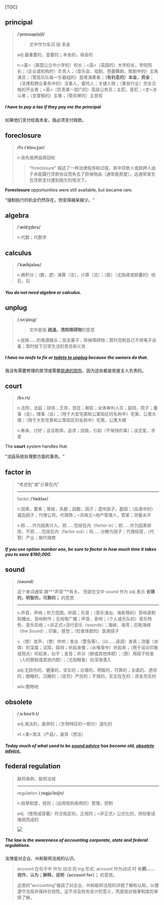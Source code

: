 [TOC]

## principal

> **/ˈprɪnsəp(ə)l/**
>
> > 文中作为名词 指 本金
>
> adj.最重要的，首要的；本金的，母金的
>
> n.<美>（美国公立中小学的）校长；<英>（英国的）大学校长，学院院长；（企业或机构的）负责人；（音乐会、戏剧、芭蕾舞剧、歌剧中的）主角演员；（管弦乐队每一乐器组的）首席演奏者；**（有利息的）本金，资金**；（法律和商业事务中的）当事人，委托人；关键人物；（某些行业）完全合格的开业者；<英>（负责某一部门的）高级公务员；主犯，首犯；<史>决斗者；（支撑檩的）主椽；（管风琴的）主音栓

##### I have to pay a tax if they pay me the **principal**

如果他们支付给我本金，我必须支付税款。

## foreclosure

> **/fɔːrˈkloʊʒər/**
>
> n.丧失抵押品赎回权
>
> > "foreclosure" 描述了一种法律程序和过程，其中贷款人或抵押人由于未能履行贷款协议而失去了担保物品（通常是房屋）。这通常发生在贷款支付遭到拖欠的情况下。

**Foreclosure** opportunities were still available, but became rare.

"强制执行的机会仍然存在，但变得越来越少。"

## algebra

> **/ˈældʒɪbrə/**
>
> n.代数；代数学

## calculus

> **/ˈkælkjələs/**
>
> n.微积分；（数，逻）演算（法），计算（法）；（医）（尤指肾或胆囊的）结石，石

##### You do not need **algebra** or **calculus**.

## unplug

> **/ˌʌnˈplʌɡ/**
>
> > 文中是指 **疏通，清除障碍物**的意思
>
> v.拔掉……的电源插头；拔去塞子，除掉障碍物；暂时克制自己不用电子设备；暂时放下日常生活的责任和义务

##### I have no roofs to fix or <u>toilets to **unplug**</u> because the owners do that.

我没有需要修理的房顶或需要<u>疏通的厕所</u>，因为这些都是房屋主人负责的。

## court

> **/kɔːrt/**
>
> n.法院，法庭；球场；王宫，宫廷；朝臣；全体审判人员；庭院，院子；董事（会），理事（会）；（用于大型宅第和公寓街区的名称中）宅第，公寓大楼；（用于大型宅第和公寓街区的名称中）宅第，公寓大楼
>
> v.奉承，讨好；设法取得，追求；招致，引起（不愉快的事）；谈恋爱，求爱

The **court** system handles that.

"法庭系统处理那方面的事务。"

## factor in

> "考虑到"或"计算在内"
>
> ---
>
> factor	 **/ˈfæktər/**
>
> n.因素，要素；等级，系数；因数，因子；遗传因子，基因；（血液中的）凝血因子；代理公司，代理商；<苏格兰>地产管理人，管家；测量水平
>
> v.把……作为因素计入，把……包括在内（factor in）；把……作为因素排除，不把……包括在内（factor out）；将……分解为因子；代理经营，（代管）产业；做代理商

##### If you use option number one, be sure to **factor in** how much time it takes you to save $190,000. 

## sound

> **/saʊnd/**
>
> 这个单词通常 跟**“声音”**有关。 但是在文中  sound 作为 adj 表示 **合理的，明智的，可靠的；** 的意思
>
> ---
>
> n.声音，声响；听力范围，听距；乐音；（音乐演出、电影等的）音响录制和播出，音响制作；无线电广播；声音，音响；（个人或乐队的）音乐特色，音乐风格；<非正式>流行音乐（sounds）；海峡，海湾；厄勒海峡（the Sound）；印象，感觉；（检查体腔的）医用探子
>
> v.（使）发声，（使）作响；发出（警告等），（以……语调）发表；测量（水体）的深度；试探，探询；听起来像；（从嗓音中）听起来；（用于谈论印象或观点）听起来，似乎；发音；听诊（肺或其他体腔）；（医）用探子检查（人的膀胱或其他内腔）；（尤指鲸鱼）向深海潜入
>
> adj.无损伤的，健康的，坚实的；合理的，明智的，可靠的；全面的，透彻的；酣睡的，沉睡的；（惩罚）严厉的；不错的，实实在在的；资金充实的
>
> adv.酣畅地

## obsolete

> **/ˌɑːbsəˈliːt/**
>
> adj.淘汰的，废弃的；（生物特征的一部分）退化的
>
> vt.<美>淘汰（产品），废弃（想法）

##### Today much of what used to be <u>**sound** advice</u> has become old, <u>**obsolete** advice.</u>

## federal regulation

> 联邦条例，联邦法规
>
> ---
>
> regulation	**/ˌreɡjuˈleɪʃn/**
>
> n.规章制度，规则；（运用规则条例的）管理，控制
>
> adj.（使用或穿戴）符合规定的，正规的；<非正式> 公式化的，用俗套话堆砌而成的
>
> ![](https://ydlunacommon-cdn.nosdn.127.net/7029ea83286d651e80548d07978413ee.jpg?)

##### The law is the awareness of accounting corporate, state and **federal regulations.**

法律是对企业、州和联邦法规的认识。

> account 在句子中 作为 动词 的 ing 形式; account 作为动词 时  有**把……视作，认为；解释，说明（account for）；** 的意思。
>
> 这里的“accounting”强调了对企业、州和联邦法规的详细了解和认知，以便遵守法规并保持合规性。这不涉及财务会计的意义，而是指对规章制度的审慎了解。

